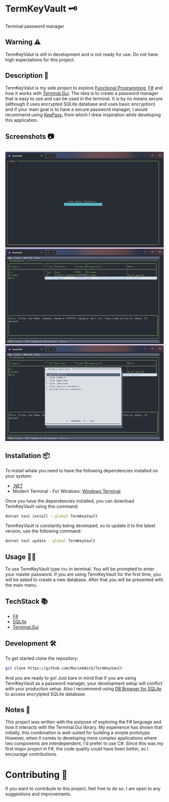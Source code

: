 ﻿# TermKeyVault 🗝️

Terminal password manager

## Warning ⚠️
TermKeyValut is still in development and is not ready for use. Do not have high expectations for this project.

## Description 📝
TermKeyValut is my side project to explore [Functional Programming](https://en.wikipedia.org/wiki/Functional_programming), [F#](https://fsharp.org/) and how it works with [Terminal.Gui](https://github.com/gui-cs/Terminal.Gui). The idea is to create a password manager that is easy to use and can be used in the terminal.
It is by no means secure (although it uses encrypted SQLite database and uses basic encryption) and if your main goal is to have a secure password manager, I would recommend using [KeePass](https://keepass.info/), from which I drew inspiration while developing this application.

## Screenshots 📷
![Login window](./docs/screenshots/login.png)
![Main menu](./docs/screenshots/main.png)
![Password generator](./docs/screenshots/generator.png)

## Installation 📦

To install whale you need to have the following dependencies installed on your system:

- [.NET](https://dotnet.microsoft.com/download/dotnet/7.0)
- Modern Terminal - For Windows: [Windows Terminal](https://www.microsoft.com/en-us/p/windows-terminal/9n0dx20hk701?activetab=pivot:overviewtab)

Once you have the dependencies installed, you can download TermKeyVault using this command:
```bash
dotnet tool install --global TermKeyVault
```

TermKeyVault is constantly being developed, so to update it to the latest version, use the following command:

```bash
dotnet tool update --global TermKeyVault
```

## Usage 🧑‍💻 
To use TermKeyVault type `tkv` in terminal. You will be prompted to enter your master password. If you are using TermKeyVault for the first time, you will be asked to create a new database. After that you will be presented with the main menu.

## TechStack 📚
- [F#](https://fsharp.org/)
- [SQLite](https://www.sqlite.org/index.html)
- [Terminal.Gui](https://github.com/gui-cs/Terminal.Gui)

## Development 🛠️
To get started clone the repository:
```bash
git clone https://github.com/MaciekWin3/TermKeyVault
```
And you are ready to go! Just bare in mind that if you are using TermKeyVault as a password manager, your development setup will conflict with your production setup.
Also I recommend using [DB Browser for SQLite](https://sqlitebrowser.org/) to access encrytpted SQLite database.

## Notes 📒 

This project was written with the purpose of exploring the F# language and how it interacts with the Terminal.Gui library. My experience has shown that initially, this combination is well-suited for building a simple prototype. However, when it comes to developing more complex applications where two components are interdependent, I'd prefer to use C#. Since this was my first major project in F#, the code quality could have been better, so I encourage contributions.

# Contributing 🤝
If you want to contribute to this project, feel free to do so. I am open to any suggestions and improvements.
